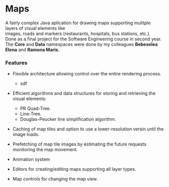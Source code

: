 Maps
====

A fairly complex Java aplication for drawing maps supporting mulitple layers of visual elements like  
images, roads and markers (restaurants, hospitals, bus stations, etc.).  
Done as a final project for the Software Engineering course in second year.  
The **Core** and **Data** namespaces were done by my colleagues **Bebeselea Elena** and **Ramona Maris**.

### Features

- Flexible architecture allowing control over the entire rendering process.
    - sdf
- Efficient algorithms and data structures for storing and retrieving the visual elements:
    - PR Quad-Tree.
    - Line-Tree.
    - Douglas-Peucker line simplification algorithm.  

- Caching of map tiles and option to use a lower-resolution versin until the image loads.
- Prefetching of map tile images by estimating the future requests monitoring the map movement.
- Animation system 
- Editors for creating/editing maps supporting all layer types.
- Map controls for changing the map view.

